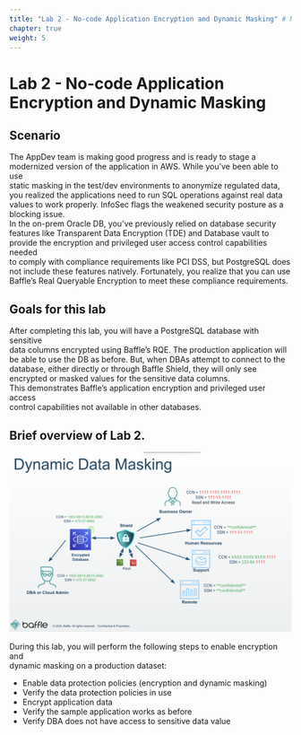 ```yaml
---
title: "Lab 2 - No-code Application Encryption and Dynamic Masking" # MODIFY THIS TITLE IF APPLICABLE
chapter: true
weight: 5 
---
```

# Lab 2 - No-code Application Encryption and Dynamic Masking <!-- MODIFY THIS HEADING -->

## Scenario  
The AppDev team is making good progress and is ready to stage a  
modernized version of the application in AWS. While you’ve been able to use  
static masking in the test/dev environments to anonymize regulated data,  
you realized the applications need to run SQL operations against real data  
values to work properly. InfoSec flags the weakened security posture as a  
blocking issue.  
In the on-prem Oracle DB, you’ve previously relied on database security  
features like Transparent Data Encryption (TDE) and Database vault to  
provide the encryption and privileged user access control capabilities needed  
to comply with compliance requirements like PCI DSS, but PostgreSQL does  
not include these features natively. Fortunately, you realize that you can use  
Baffle’s Real Queryable Encryption to meet these compliance requirements.  

## Goals for this lab  
After completing this lab, you will have a PostgreSQL database with sensitive  
data columns encrypted using Baffle’s RQE. The production application will  
be able to use the DB as before. But, when DBAs attempt to connect to the  
database, either directly or through Baffle Shield, they will only see  
encrypted or masked values for the sensitive data columns.  
This demonstrates Baffle’s application encryption and privileged user access  
control capabilities not available in other databases.

## Brief overview of Lab 2.  

![Lab2ArchDiag](../images/DynamicMaskingDiag.png)

During this lab, you will perform the following steps to enable encryption and  
dynamic masking on a production dataset:  
- Enable data protection policies (encryption and dynamic masking)  
- Verify the data protection policies in use  
- Encrypt application data  
- Verify the sample application works as before  
- Verify DBA does not have access to sensitive data value  

